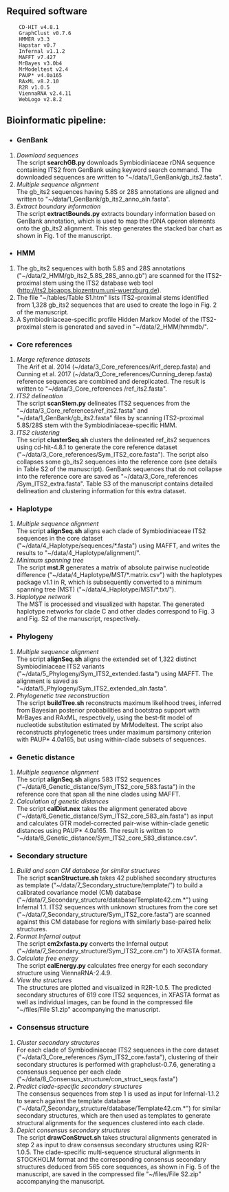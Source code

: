 ## Required software
        CD-HIT v4.8.1  
        GraphClust v0.7.6  
        HMMER v3.3  
        Hapstar v0.7  
        Infernal v1.1.2
        MAFFT v7.427
        MrBayes v3.0b4
        MrModeltest v2.4
        PAUP* v4.0a165        
        RAxML v8.2.10
        R2R v1.0.5
        ViennaRNA v2.4.11
        WebLogo v2.8.2

## Bioinformatic pipeline:
+ ### GenBank
1. *Download sequences*  
The script **searchGB.py** downloads Symbiodiniaceae rDNA sequence containing ITS2 from GenBank using keyword search command. The downloaded sequences are written to "~/data/1_GenBank/gb_its2.fasta".
2. *Multiple sequence alignment*  
The gb_its2 sequences having 5.8S or 28S annotations are aligned and written to "~/data/1_GenBank/gb_its2_anno_aln.fasta".
3. *Extract boundary information*  
The script **extractBounds.py** extracts boundary information based on GenBank annotation, which is used to map the rDNA operon elements onto the gb_its2 alignment. This step generates the stacked bar chart as shown in Fig. 1 of the manuscript.
* ### HMM
1. The gb_its2 sequences with both 5.8S and 28S annotations ("\~/data/2_HMM/gb_its2_5.8S_28S_anno.gb") are scanned for the ITS2-proximal stem using the ITS2 database web tool (http://its2.bioapps.biozentrum.uni-wuerzburg.de).  
2. The file "\~/tables/Table S1.htm" lists ITS2-proximal stems identified from 1,328 gb_its2 sequences that are used to create the logo in Fig. 2 of the manuscript.  
3. A Symbiodiniaceae-specific profile Hidden Markov Model of the ITS2-proximal stem is generated and saved in "\~/data/2_HMM/hmmdb/".
* ### Core references
1. *Merge reference datasets*  
The Arif et al. 2014 (\~/data/3_Core_references/Arif_derep.fasta) and Cunning et al. 2017 (\~/data/3_Core_references/Cunning_derep.fasta) reference sequences are combined and dereplicated. The result is written to "\~/data/3_Core_references /ref_its2.fasta".
2. *ITS2 delineation*  
The script **scanStem.py** delineates ITS2 sequences from the "\~/data/3_Core_references/ref_its2.fasta" and "\~/data/1_GenBank/gb_its2.fasta" files by scanning ITS2-proximal 5.8S/28S stem with the Symbiodiniaceae-specific HMM.
3. *ITS2 clustering*  
The script **clusterSeq.sh** clusters the delineated ref_its2 sequences using cd-hit-4.8.1 to generate the core reference dataset ("\~/data/3_Core_references/Sym_ITS2_core.fasta"). The script also collapses some gb_its2 sequences into the reference core (see details in Table S2 of the manuscript). GenBank sequences that do not collapse into the reference core are saved as "\~/data/3_Core_references /Sym_ITS2_extra.fasta". Table S3 of the manuscript contains detailed delineation and clustering information for this extra dataset.
* ### Haplotype
1. *Multiple sequence alignment*  
The script **alignSeq.sh** aligns each clade of Symbiodiniaceae ITS2 sequences in the core dataset ("\~/data/4_Haplotype/sequences/*.fasta") using MAFFT, and writes the results to "\~/data/4_Haplotype/alignment/".
2. *Minimum spanning tree*  
The script **mst.R** generates a matrix of absolute pairwise nucleotide difference ("\~/data/4_Haplotype/MST/\*.matrix.csv") with the haplotypes package v1.1 in R, which is subsequently converted to a minimum spanning tree (MST) ("\~/data/4_Haplotype/MST/\*.txt/").
3. *Haplotype network*  
The MST is processed and visualized with hapstar. The generated haplotype networks for clade C and other clades correspond to Fig. 3 and Fig. S2 of the manuscript, respectively.
* ### Phylogeny
1. *Multiple sequence alignment*  
The script **alignSeq.sh** aligns the extended set of 1,322 distinct Symbiodiniaceae ITS2 variants ("\~/data/5_Phylogeny/Sym_ITS2_extended.fasta") using MAFFT. The alignment is saved as "\~/data/5_Phylogeny/Sym_ITS2_extended_aln.fasta".
2. *Phylogenetic tree reconstruction*  
The script **buildTree.sh** reconstructs maximum likelihood trees, inferred from Bayesian posterior probabilities and bootstrap support with MrBayes and RAxML, respectively, using the best-fit model of nucleotide substitution estimated by MrModeltest. The script also reconstructs phylogenetic trees under maximum parsimony criterion with PAUP* 4.0a165, but using within-clade subsets of sequences.
* ### Genetic distance
1. *Multiple sequence alignment*  
The script **alignSeq.sh** aligns 583 ITS2 sequences ("\~/data/6_Genetic_distance/Sym_ITS2_core_583.fasta") in the reference core that span all the nine clades using MAFFT.
2. *Calculation of genetic distances*  
The script **calDist.nex** takes the alignment generated above ("\~/data/6_Genetic_distance/Sym_ITS2_core_583_aln.fasta") as input and calculates GTR model-corrected pair-wise within-clade genetic distances using PAUP* 4.0a165. The result is written to “\~/data/6_Genetic_distance/Sym_ITS2_core_583_distance.csv”.
* ### Secondary structure
1. *Build and scan CM database for similar structures*  
The script **scanStructure.sh** takes 42 published secondary structures as template ("\~/data/7_Secondary_structure/template/") to build a calibrated covariance model (CM) database ("\~/data/7_Secondary_structure/database/Template42.cm.*") using Infernal 1.1. ITS2 sequences with unknown structures from the core set ("\~/data/7_Secondary_structure/Sym_ITS2_core.fasta") are scanned against this CM database for regions with similarly base-paired helix structures.
2. *Format Infernal output*   
The script **cm2xfasta.py** converts the Infernal output ("\~/data/7_Secondary_structure/Sym_ITS2_core.cm") to XFASTA format.
3. *Calculate free energy*  
The script **calEnergy.py** calculates free energy for each secondary structure using ViennaRNA-2.4.9.
4. *View the structures*  
The structures are plotted and visualized in R2R-1.0.5. The predicted secondary structures of 619 core ITS2 sequences, in XFASTA format as well as individual images, can be found in the compressed file "\~/files/File S1.zip" accompanying the manuscript.
* ### Consensus structure
1. *Cluster secondary structures*    
For each clade of Symbiodiniaceae ITS2 sequences in the core dataset ("\~/data/3_Core_references /Sym_ITS2_core.fasta"), clustering of their secondary structures is performed with graphclust-0.7.6, generating a consensus sequence per each clade ("\~/data/8_Consensus_structure/con_struct_seqs.fasta")
2. *Predict clade-specific secondary structures*  
The consensus sequences from step 1 is used as input for Infernal-1.1.2 to search against the template database ("\~/data/7_Secondary_structure/database/Template42.cm.*") for similar secondary structures, which are then used as templates to generate structural alignments for the sequences clustered into each clade.
3. *Depict consensus secondary structures*  
The script **drawConStruct.sh** takes structural alignments generated in step 2 as input to draw consensus secondary structures using R2R-1.0.5. The clade-specific multi-sequence structural alignments in STOCKHOLM format and the corresponding consensus secondary structures deduced from 565 core sequences, as shown in Fig. 5 of the manuscript, are saved in the compressed file "\~/files/File S2.zip" accompanying the manuscript.
